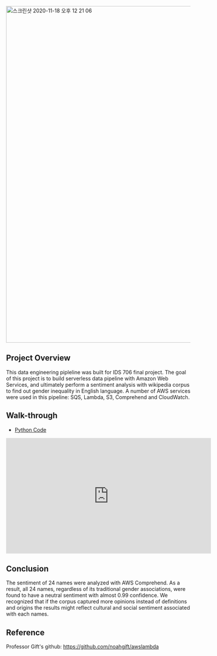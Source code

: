 

<img width="918" alt="스크린샷 2020-11-18 오후 12 21 06" src="https://user-images.githubusercontent.com/71023894/99564512-9070a000-2998-11eb-8fab-a506fe491592.png">

## Project Overview
This data engineering pipleline was built for IDS 706 final project. The goal of this project is to build serverless data pipeline with Amazon Web Services, and ultimately perform a sentiment analysis with wikipedia corpus to find out gender inequality in English language. A number of AWS services were used in this pipeline: SQS, Lambda, S3, Comprehend and CloudWatch. 


## Walk-through
* [Python Code](https://github.com/hellonina/serverless-data-engineering/blob/main/serverless-data-engineering.ipynb)
<iframe width="560" height="315" src="https://www.youtube.com/embed/dmrHw6i0A9U" frameborder="0" allow="accelerometer; autoplay; clipboard-write; encrypted-media; gyroscope; picture-in-picture" allowfullscreen></iframe>

## Conclusion
The sentiment of 24 names were analyzed with AWS Comprehend. As a result, all 24 names, regardless of its traditional gender associations, were found to have a neutral sentiment with almost 0.99 confidence. We recognized that if the corpus captured more opinions instead of definitions and origins the results might reflect cultural and social sentiment associated with each names. 


## Reference
Professor Gift's github: https://github.com/noahgift/awslambda
